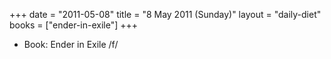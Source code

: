 +++
date = "2011-05-08"
title = "8 May 2011 (Sunday)"
layout = "daily-diet"
books = ["ender-in-exile"]
+++


* Book: Ender in Exile /f/
